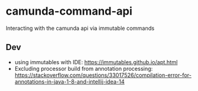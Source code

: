# camunda-command-api

Interacting with the camunda api via immutable commands




## Dev

* using immutables with IDE: <https://immutables.github.io/apt.html>
* Excluding processor build from annotation processing: <https://stackoverflow.com/questions/33017526/compilation-error-for-annotations-in-java-1-8-and-intellij-idea-14>

